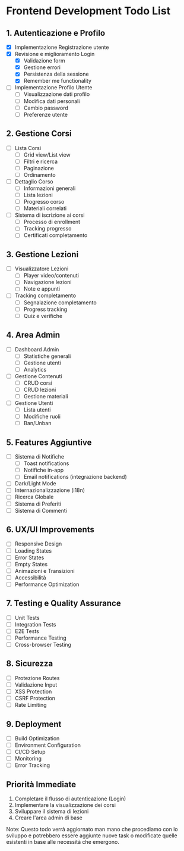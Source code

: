 # Frontend Development Todo List

## 1. Autenticazione e Profilo
- [x] Implementazione Registrazione utente
- [x] Revisione e miglioramento Login
  - [x] Validazione form 
  - [x] Gestione errori
  - [x] Persistenza della sessione
  - [x] Remember me functionality
- [ ] Implementazione Profilo Utente
  - [ ] Visualizzazione dati profilo
  - [ ] Modifica dati personali
  - [ ] Cambio password
  - [ ] Preferenze utente

## 2. Gestione Corsi
- [ ] Lista Corsi
  - [ ] Grid view/List view
  - [ ] Filtri e ricerca
  - [ ] Paginazione
  - [ ] Ordinamento
- [ ] Dettaglio Corso
  - [ ] Informazioni generali
  - [ ] Lista lezioni
  - [ ] Progresso corso
  - [ ] Materiali correlati
- [ ] Sistema di iscrizione ai corsi
  - [ ] Processo di enrollment
  - [ ] Tracking progresso
  - [ ] Certificati completamento

## 3. Gestione Lezioni
- [ ] Visualizzatore Lezioni
  - [ ] Player video/contenuti
  - [ ] Navigazione lezioni
  - [ ] Note e appunti
- [ ] Tracking completamento
  - [ ] Segnalazione completamento
  - [ ] Progress tracking
  - [ ] Quiz e verifiche

## 4. Area Admin
- [ ] Dashboard Admin
  - [ ] Statistiche generali
  - [ ] Gestione utenti
  - [ ] Analytics
- [ ] Gestione Contenuti
  - [ ] CRUD corsi
  - [ ] CRUD lezioni
  - [ ] Gestione materiali
- [ ] Gestione Utenti
  - [ ] Lista utenti
  - [ ] Modifiche ruoli
  - [ ] Ban/Unban

## 5. Features Aggiuntive
- [ ] Sistema di Notifiche
  - [ ] Toast notifications
  - [ ] Notifiche in-app
  - [ ] Email notifications (integrazione backend)
- [ ] Dark/Light Mode
- [ ] Internazionalizzazione (i18n)
- [ ] Ricerca Globale
- [ ] Sistema di Preferiti
- [ ] Sistema di Commenti

## 6. UX/UI Improvements
- [ ] Responsive Design
- [ ] Loading States
- [ ] Error States
- [ ] Empty States
- [ ] Animazioni e Transizioni
- [ ] Accessibilità
- [ ] Performance Optimization

## 7. Testing e Quality Assurance
- [ ] Unit Tests
- [ ] Integration Tests
- [ ] E2E Tests
- [ ] Performance Testing
- [ ] Cross-browser Testing

## 8. Sicurezza
- [ ] Protezione Routes
- [ ] Validazione Input
- [ ] XSS Protection
- [ ] CSRF Protection
- [ ] Rate Limiting

## 9. Deployment
- [ ] Build Optimization
- [ ] Environment Configuration
- [ ] CI/CD Setup
- [ ] Monitoring
- [ ] Error Tracking

## Priorità Immediate
1. Completare il flusso di autenticazione (Login)
2. Implementare la visualizzazione dei corsi
3. Sviluppare il sistema di lezioni
4. Creare l'area admin di base

Note: Questo todo verrà aggiornato man mano che procediamo con lo sviluppo e potrebbero essere aggiunte nuove task o modificate quelle esistenti in base alle necessità che emergono.

